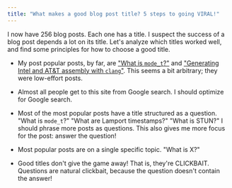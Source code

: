 ```yaml
---
title: "What makes a good blog post title? 5 steps to going VIRAL!"
---
```


I now have 256 blog posts.
Each one has a title.
I suspect the success of a blog post depends a lot on its title.
Let's analyze which titles worked well,
and find some principles for how to choose a good title.

* My post popular posts, by far, are
  ["What is `mode_t`?"](/2017/02/24/what-is-mode_t/) and
  ["Generating Intel and AT&T assembly with `clang`"](/2017/02/19/clang-assembly-att-intel/).
  This seems a bit arbitrary; they were low-effort posts.

* Almost all people get to this site from Google search.
  I should optimize for Google search.

* Most of the most popular posts have a title structured as a question.
  "What is `mode_t`?"
  "What are Lamport timestamps?"
  "What is STUN?"
  I should phrase more posts as questions.
  This also gives me more focus for the post: answer the question!

* Most popular posts are on a single specific topic.
  "What is X?"

* Good titles don't give the game away!
  That is, they're CLICKBAIT.
  Questions are natural clickbait, because the question doesn't contain the answer!

